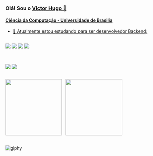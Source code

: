 ### Olá! Sou o <a href='https://github.com/victorhugomr'>Victor Hugo 👋
  #### Ciência da Computação - Universidade de Brasilia
- 🌱 Atualmente estou estudando para ser desenvolvedor Backend;
   
<div style="display: inline_block"> <br>
  <a href="" target="_blank"><img src="https://img.shields.io/badge/C%23-239120?style=for-the-badge&logo=c-sharp&logoColor=white" target="_blank"></a>
  <a href="" target="_blank"><img src="https://img.shields.io/badge/C-00599C?style=for-the-badge&logo=c&logoColor=white" target="_blank"></a>
  <a href="" target="_blank"><img src="https://img.shields.io/badge/Docker-2496ED?style=for-the-badge&logo=docker&logoColor=white" target="_blank"></a>
  <a href="" target="_blank"><img src="https://img.shields.io/badge/Windows-017AD7?style=for-the-badge&logo=windows&logoColor=white" target="_blank"></a>
</div>
  
##  
<div style="display: inline_block"> <br>
  <a href="https://www.linkedin.com/in/victorhugomr/" target="_blank"><img src="https://img.shields.io/badge/-LinkedIn-%230077B5?style=for-the-badge&logo=linkedin&logoColor=white" target="_blank"></a>
  <a href = "mailto:victorhugo_mr@live.com"><img src="https://img.shields.io/badge/Microsoft_Outlook-0078D4?style=for-the-badge&logo=microsoft-outlook&logoColor=white" target="_blank"></a>

##
  <img height="180em" src="https://github-readme-stats.vercel.app/api?username=victorhugomr&show_icons=true&theme=midnight-purple&include_all_commits=true&count_private=true"/> &nbsp;
<img height="180em" src="https://github-readme-stats.vercel.app/api/top-langs/?username=victorhugomr&layout=demo&langs_count=7&theme=midnight-purple"/>
   
##
  ![giphy](https://user-images.githubusercontent.com/22302873/210623198-0833f6ad-f884-4d2e-8c53-61a3cc9d4137.gif)

<!--
**victorhugomr/victorhugomr** is a ✨ _special_ ✨ repository because its `README.md` (this file) appears on your GitHub profile.

Here are some ideas to get you started:

- 🔭 I’m currently working on ...
- 🌱 I’m currently learning ...
- 👯 I’m looking to collaborate on ...
- 🤔 I’m looking for help with ...
- 💬 Ask me about ...
- 📫 How to reach me: ...
- 😄 Pronouns: ...
- ⚡ Fun fact: ...
-->
